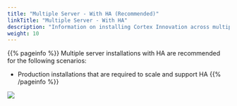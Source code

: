```yaml
---
title: "Multiple Server - With HA (Recommended)"
linkTitle: "Multiple Server - With HA"
description: "Information on installing Cortex Innovation across multiple on-premise servers with high availability (HA), including: information about components, supported architectures, pre-requisites and installation instructions."
weight: 10
---
```


{{% pageinfo %}}
Multiple server installations with HA are recommended for the following scenarios:

* Production installations that are required to scale and support HA
{{% /pageinfo %}}

<img src="/images/work-in-progress.jpg">
